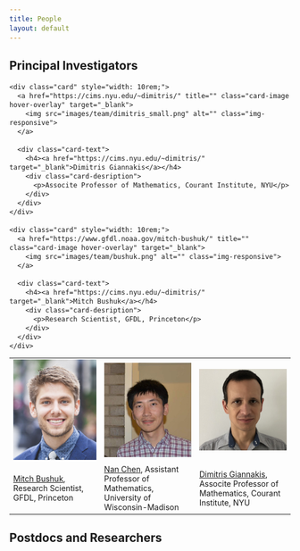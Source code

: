 ```yaml
---
title: People
layout: default
---
```

## Principal Investigators

<div class="card-group">
    
    <div class="card" style="width: 10rem;">
      <a href="https://cims.nyu.edu/~dimitris/" title="" class="card-image hover-overlay" target="_blank">
        <img src="images/team/dimitris_small.png" alt="" class="img-responsive">
      </a>
          
      <div class="card-text">
        <h4><a href="https://cims.nyu.edu/~dimitris/" target="_blank">Dimitris Giannakis</a></h4>
        <div class="card-desription">
          <p>Associte Professor of Mathematics, Courant Institute, NYU</p>
        </div>
      </div>
    </div>
  
    <div class="card" style="width: 10rem;">
      <a href="https://www.gfdl.noaa.gov/mitch-bushuk/" title="" class="card-image hover-overlay" target="_blank">
        <img src="images/team/bushuk.png" alt="" class="img-responsive">
      </a>
          
      <div class="card-text">
        <h4><a href="https://cims.nyu.edu/~dimitris/" target="_blank">Mitch Bushuk</a></h4>
        <div class="card-desription">
          <p>Research Scientist, GFDL, Princeton</p>
        </div>
      </div>
    </div>

</div>

<table class="fixed">
  <col width="200"/>
  <col width="200"/>
  <col width="200"/>
  <tr>
    <td>
    <img src="images/team/bushuk.png" alt=" " width="200"/>
    </td>
    <td>
    <img src="images/team/chen.jpg" alt=" " width="200"/> <br>
    </td>
    <td>
    <img src="images/team/dimitris_small.png" alt=" " width="200"/> <br>
    </td>
  </tr>
  <tr>
    <td>
    <a href="https://www.gfdl.noaa.gov/mitch-bushuk/"> Mitch Bushuk</a>, Research Scientist, GFDL, Princeton
    </td>
    <td>
  <a href="https://www.math.wisc.edu/~chennan/"> Nan Chen</a>, Assistant Professor of Mathematics, University of Wisconsin-Madison 
    </td>
    <td>
  <a href="https://cims.nyu.edu/~dimitris/"> Dimitris Giannakis</a>, Associte Professor of Mathematics, Courant Institute, NYU
    </td>    
  </tr>
</table>



## Postdocs and Researchers

